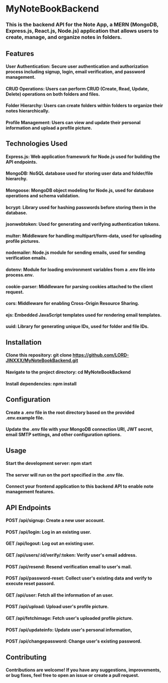 # MyNoteBookBackend

### This is the backend API for the Note App, a MERN (MongoDB, Express.js, React.js, Node.js) application that allows users to create, manage, and organize notes in folders.

## Features

#### User Authentication: Secure user authentication and authorization process including signup, login, email verification, and password management.
#### CRUD Operations: Users can perform CRUD (Create, Read, Update, Delete) operations on both folders and files.
#### Folder Hierarchy: Users can create folders within folders to organize their notes hierarchically.
#### Profile Management: Users can view and update their personal information and upload a profile picture.

## Technologies Used

#### Express.js: Web application framework for Node.js used for building the API endpoints.
#### MongoDB: NoSQL database used for storing user data and folder/file hierarchy.
#### Mongoose: MongoDB object modeling for Node.js, used for database operations and schema validation.
#### bcrypt: Library used for hashing passwords before storing them in the database.
#### jsonwebtoken: Used for generating and verifying authentication tokens.
#### multer: Middleware for handling multipart/form-data, used for uploading profile pictures.
#### nodemailer: Node.js module for sending emails, used for sending verification emails.
#### dotenv: Module for loading environment variables from a .env file into process.env.
#### cookie-parser: Middleware for parsing cookies attached to the client request.
#### cors: Middleware for enabling Cross-Origin Resource Sharing.
#### ejs: Embedded JavaScript templates used for rendering email templates.
#### uuid: Library for generating unique IDs, used for folder and file IDs.

## Installation

#### Clone this repository: git clone https://github.com/LORD-JINXXX/MyNoteBookBackend.git
#### Navigate to the project directory: cd MyNoteBookBackend
#### Install dependencies: npm install

## Configuration

#### Create a .env file in the root directory based on the provided .env.example file.
#### Update the .env file with your MongoDB connection URI, JWT secret, email SMTP settings, and other configuration options.

## Usage

#### Start the development server: npm start
#### The server will run on the port specified in the .env file.
#### Connect your frontend application to this backend API to enable note management features.

## API Endpoints

#### POST /api/signup: Create a new user account.
#### POST /api/login: Log in an existing user.
#### GET /api/logout: Log out an existing user.
#### GET /api/users/:id/verify/:token: Verify user's email address.
#### POST /api/resend: Resend verification email to user's mail.
#### POST /api/password-reset: Collect user's existing data and verify to execute reset passord.
#### GET /api/user: Fetch all the information of an user.
#### POST /api/upload: Upload user's profile picture.
#### GET /api/fetchimage: Fetch user's uploaded profile picture.
#### POST /api/updateinfo: Update user's personal information,
#### POST /api/changepassword: Change user's existing password.

## Contributing

#### Contributions are welcome! If you have any suggestions, improvements, or bug fixes, feel free to open an issue or create a pull request.
